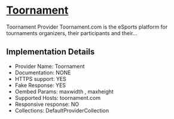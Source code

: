 # [Toornament](https://toornament.com)

Toornament Provider
Toornament.com is the eSports platform for tournaments
organizers, their participants and their...

## Implementation Details

- Provider
Name: Toornament
- Documentation: NONE
- HTTPS support: YES
- Fake Response: YES
- Oembed Params: maxwidth , maxheight
- Supported Hosts: toornament.com
- Responsive response: NO
- Collections: DefaultProviderCollection


